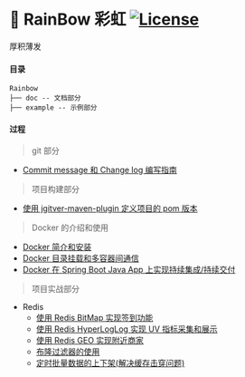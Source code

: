 # 🌈 RainBow 彩虹 [![License](http://img.shields.io/:license-apache-brightgreen.svg)](http://www.apache.org/licenses/LICENSE-2.0.html)

厚积薄发

#### 目录

```
Rainbow
├── doc -- 文档部分  
├── example -- 示例部分 
```

#### 过程

> git 部分

* [Commit message 和 Change log 编写指南](https://github.com/Yaoyukang1017/Rainbow/blob/main/doc/git/Commit%20message%20%E5%92%8C%20Change%20log%20%E7%BC%96%E5%86%99%E6%8C%87%E5%8D%97.md)

> 项目构建部分

* [使用 jgitver-maven-plugin 定义项目的 pom 版本](https://github.com/Yaoyukang1017/Rainbow/blob/main/doc/build/%E4%BD%BF%E7%94%A8%20jgitver-maven-plugin%20%E5%AE%9A%E4%B9%89%E9%A1%B9%E7%9B%AE%E7%9A%84%20pom%20%E7%89%88%E6%9C%AC.md)

> Docker 的介绍和使用

* [Docker 简介和安装](https://github.com/Yaoyukang1017/Rainbow/blob/main/doc/docker/Docker%20%E7%AE%80%E4%BB%8B%E5%92%8C%E5%AE%89%E8%A3%85.md)
* [Docker 目录挂载和多容器间通信](https://github.com/Yaoyukang1017/Rainbow/blob/main/doc/docker/Docker%20%E7%9B%AE%E5%BD%95%E6%8C%82%E8%BD%BD%E5%92%8C%E5%A4%9A%E5%AE%B9%E5%99%A8%E9%97%B4%E9%80%9A%E4%BF%A1.md)
* [Docker 在 Spring Boot Java App 上实现持续集成/持续交付](https://github.com/Yaoyukang1017/Rainbow/blob/main/example/springboot-cicd/README.md)

> 项目实战部分

* Redis
    * [使用 Redis BitMap 实现签到功能](https://github.com/Yaoyukang1017/Rainbow/blob/main/example/redis-bitmap/README.md)
    * [使用 Redis HyperLogLog 实现 UV 指标采集和展示](https://github.com/Yaoyukang1017/Rainbow/blob/main/example/redis-HyperLogLog/README.md)
    * [使用 Redis GEO 实现附近商家](https://github.com/Yaoyukang1017/Rainbow/blob/main/example/redis-geo/README.md)
    * [布隆过滤器的使用](https://github.com/Yaoyukang1017/Rainbow/blob/main/example/redis-bloomFilter/README.md)
    * [定时批量数据的上下架(解决缓存击穿问题)](https://github.com/Yaoyukang1017/Rainbow/blob/main/example/redis-cache-breakdown/README.md)
